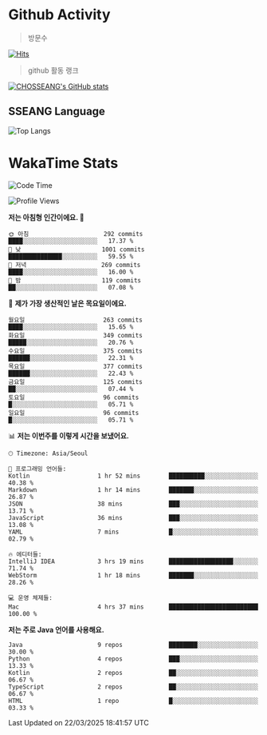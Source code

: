 <!--
**CHOSSEANG/CHOSSEANG** is a ✨ _special_ ✨ repository because its `README.md` (this file) appears on your GitHub profile.

Here are some ideas to get you started:

- 🔭 I’m currently working on ...
- 🌱 I’m currently learning ...
- 👯 I’m looking to collaborate on ...
- 🤔 I’m looking for help with ...
- 💬 Ask me about ...
- 📫 How to reach me: ...
- 😄 Pronouns: ...
- ⚡ Fun fact: ...
-->

# Github Activity
> 방문수

[![Hits](https://hits.seeyoufarm.com/api/count/incr/badge.svg?url=https%3A%2F%2Fgithub.com%2FCHOSSEANG&count_bg=%238AED3E&title_bg=%23495358&icon=electron.svg&icon_color=%23E7E7E7&title=CHOSSEANG&edge_flat=false)](https://hits.seeyoufarm.com)
> github 활동 랭크

[![CHOSSEANG's GitHub stats](https://github-readme-stats.vercel.app/api?username=CHOSSEANG)](https://github.com/CHOSSEANG/github-readme-stats)

## SSEANG Language
![Top Langs](https://github-readme-stats.vercel.app/api/top-langs/?username=CHOSSEANG&layout=compact)

# WakaTime Stats

<!--START_SECTION:waka-->
![Code Time](http://img.shields.io/badge/Code%20Time-457%20hrs%2049%20mins-blue)

![Profile Views](http://img.shields.io/badge/Profile%20Views-0-blue)

**저는 아침형 인간이에요. 🐤** 

```text
🌞 아침                     292 commits         ████░░░░░░░░░░░░░░░░░░░░░   17.37 % 
🌆 낮　                     1001 commits        ███████████████░░░░░░░░░░   59.55 % 
🌃 저녁                     269 commits         ████░░░░░░░░░░░░░░░░░░░░░   16.00 % 
🌙 밤　                     119 commits         ██░░░░░░░░░░░░░░░░░░░░░░░   07.08 % 
```
📅 **제가 가장 생산적인 날은 목요일이에요.** 

```text
월요일                      263 commits         ████░░░░░░░░░░░░░░░░░░░░░   15.65 % 
화요일                      349 commits         █████░░░░░░░░░░░░░░░░░░░░   20.76 % 
수요일                      375 commits         ██████░░░░░░░░░░░░░░░░░░░   22.31 % 
목요일                      377 commits         ██████░░░░░░░░░░░░░░░░░░░   22.43 % 
금요일                      125 commits         ██░░░░░░░░░░░░░░░░░░░░░░░   07.44 % 
토요일                      96 commits          █░░░░░░░░░░░░░░░░░░░░░░░░   05.71 % 
일요일                      96 commits          █░░░░░░░░░░░░░░░░░░░░░░░░   05.71 % 
```


📊 **저는 이번주를 이렇게 시간을 보냈어요.** 

```text
🕑︎ Timezone: Asia/Seoul

💬 프로그래밍 언어들: 
Kotlin                   1 hr 52 mins        ██████████░░░░░░░░░░░░░░░   40.38 % 
Markdown                 1 hr 14 mins        ███████░░░░░░░░░░░░░░░░░░   26.87 % 
JSON                     38 mins             ███░░░░░░░░░░░░░░░░░░░░░░   13.71 % 
JavaScript               36 mins             ███░░░░░░░░░░░░░░░░░░░░░░   13.08 % 
YAML                     7 mins              █░░░░░░░░░░░░░░░░░░░░░░░░   02.79 % 

🔥 에디터들: 
IntelliJ IDEA            3 hrs 19 mins       ██████████████████░░░░░░░   71.74 % 
WebStorm                 1 hr 18 mins        ███████░░░░░░░░░░░░░░░░░░   28.26 % 

💻 운영 체제들: 
Mac                      4 hrs 37 mins       █████████████████████████   100.00 % 
```

**저는 주로 Java 언어를 사용해요.** 

```text
Java                     9 repos             ████████░░░░░░░░░░░░░░░░░   30.00 % 
Python                   4 repos             ███░░░░░░░░░░░░░░░░░░░░░░   13.33 % 
Kotlin                   2 repos             ██░░░░░░░░░░░░░░░░░░░░░░░   06.67 % 
TypeScript               2 repos             ██░░░░░░░░░░░░░░░░░░░░░░░   06.67 % 
HTML                     1 repo              █░░░░░░░░░░░░░░░░░░░░░░░░   03.33 % 
```




 Last Updated on 22/03/2025 18:41:57 UTC
<!--END_SECTION:waka-->
